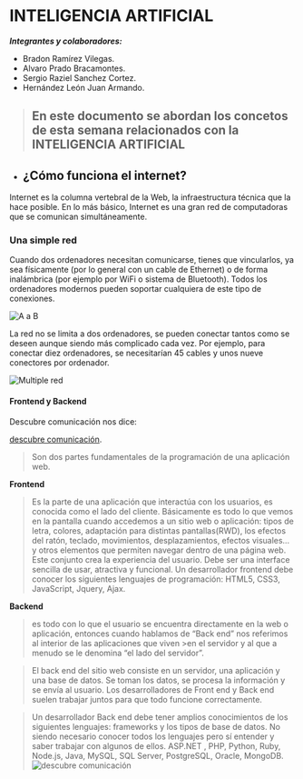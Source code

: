 # INTELIGENCIA ARTIFICIAL
***Integrantes y colaboradores:***
- Bradon Ramírez Vilegas.
- Alvaro Prado Bracamontes.
-  Sergio Raziel  Sanchez Cortez.
-  Hernández León Juan Armando.

>## En este documento se abordan los concetos de esta semana relacionados con la **INTELIGENCIA ARTIFICIAL**

- ## ¿Cómo funciona el internet?

Internet es la columna vertebral de la Web, la infraestructura técnica que la hace posible. En lo más básico, Internet es una gran red de computadoras que se comunican simultáneamente.

### Una simple red

Cuando dos ordenadores necesitan comunicarse, tienes que vincularlos, ya sea físicamente (por lo general con un cable de Ethernet) o de forma inalámbrica (por ejemplo por WiFi o sistema de Bluetooth). Todos los ordenadores modernos pueden soportar cualquiera de este tipo de conexiones.

![A a B](https://media.prod.mdn.mozit.cloud/attachments/2014/08/22/8441/ea681a48c79629e6a2a9540515fa70d7/internet-schema-1.png)

La red no se limita a dos ordenadores, se pueden conectar tantos como se deseen aunque siendo más complicado cada vez. Por ejemplo, para conectar diez ordenadores, se necesitarían 45 cables y unos nueve conectores por ordenador.

![Multiple red](https://media.prod.mdn.mozit.cloud/attachments/2014/08/22/8443/563aefd8abf5018a8768564687c5bdeb/internet-schema-2.png)

#### Frontend y Backend
Descubre comunicación nos dice:

[descubre comunicación](https://descubrecomunicacion.com/que-es-backend-y-frontend/).
>Son dos partes fundamentales de la programación de una aplicación web. 

**Frontend**
>Es la parte de una aplicación que interactúa con los usuarios, es conocida como el lado del cliente. Básicamente es todo lo que vemos en la pantalla cuando accedemos a un sitio web o aplicación: tipos de letra, colores, adaptación para distintas pantallas(RWD), los efectos del ratón, teclado, movimientos, desplazamientos, efectos visuales… y otros elementos que permiten navegar dentro de una página web. Este conjunto crea la experiencia del usuario. Debe ser una interface sencilla de usar, atractiva y funcional.
>Un desarrollador frontend debe conocer los siguientes lenguajes de programación: HTML5, CSS3, JavaScript, Jquery, Ajax.

**Backend**
>es todo con lo que el usuario se encuentra directamente en la web o aplicación, entonces cuando hablamos de “Back end” nos referimos al interior de las aplicaciones que viven >en el servidor y al que a menudo se le denomina “el lado del servidor”.

>El back end del sitio web consiste en un servidor, una aplicación y una base de datos. Se toman los datos, se procesa la información y se envía al usuario.  Los desarrolladores de Front end y Back end suelen trabajar juntos para que todo funcione correctamente.

>Un desarrollador Back end debe tener amplios conocimientos de los siguientes lenguajes: frameworks y los tipos de base de datos. No siendo necesario conocer todos los lenguajes pero sí entender y saber trabajar con algunos de ellos.
>ASP.NET , PHP, Python, Ruby, Node.js, Java, MySQL, SQL Server, PostgreSQL, Oracle, MongoDB.
![descubre comunicación](https://descubrecomunicacion.com/wp-content/uploads/2019/07/forndend-backend-post2.jpg)
